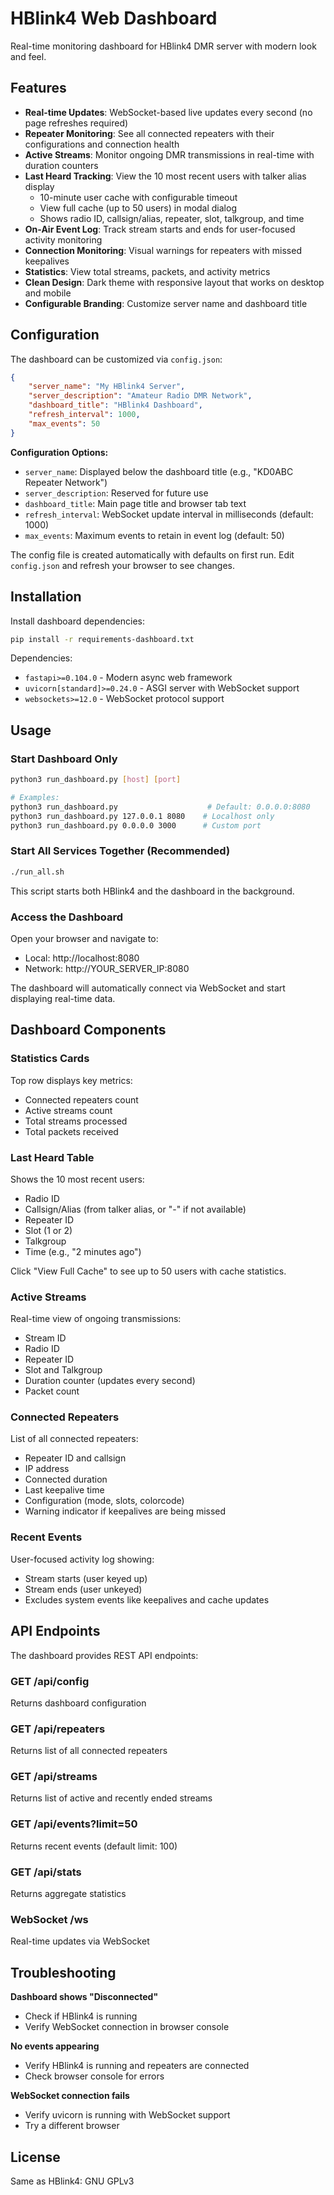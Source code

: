# HBlink4 Web Dashboard

Real-time monitoring dashboard for HBlink4 DMR server with modern look and feel.

## Features

- **Real-time Updates**: WebSocket-based live updates every second (no page refreshes required)
- **Repeater Monitoring**: See all connected repeaters with their configurations and connection health
- **Active Streams**: Monitor ongoing DMR transmissions in real-time with duration counters
- **Last Heard Tracking**: View the 10 most recent users with talker alias display
  - 10-minute user cache with configurable timeout
  - View full cache (up to 50 users) in modal dialog
  - Shows radio ID, callsign/alias, repeater, slot, talkgroup, and time
- **On-Air Event Log**: Track stream starts and ends for user-focused activity monitoring
- **Connection Monitoring**: Visual warnings for repeaters with missed keepalives
- **Statistics**: View total streams, packets, and activity metrics
- **Clean Design**: Dark theme with responsive layout that works on desktop and mobile
- **Configurable Branding**: Customize server name and dashboard title

## Configuration

The dashboard can be customized via `config.json`:

```json
{
    "server_name": "My HBlink4 Server",
    "server_description": "Amateur Radio DMR Network",
    "dashboard_title": "HBlink4 Dashboard",
    "refresh_interval": 1000,
    "max_events": 50
}
```

**Configuration Options:**
- `server_name`: Displayed below the dashboard title (e.g., "KD0ABC Repeater Network")
- `server_description`: Reserved for future use
- `dashboard_title`: Main page title and browser tab text
- `refresh_interval`: WebSocket update interval in milliseconds (default: 1000)
- `max_events`: Maximum events to retain in event log (default: 50)

The config file is created automatically with defaults on first run. Edit `config.json` and refresh your browser to see changes.

## Installation

Install dashboard dependencies:
```bash
pip install -r requirements-dashboard.txt
```

Dependencies:
- `fastapi>=0.104.0` - Modern async web framework
- `uvicorn[standard]>=0.24.0` - ASGI server with WebSocket support
- `websockets>=12.0` - WebSocket protocol support

## Usage

### Start Dashboard Only
```bash
python3 run_dashboard.py [host] [port]

# Examples:
python3 run_dashboard.py                    # Default: 0.0.0.0:8080
python3 run_dashboard.py 127.0.0.1 8080    # Localhost only
python3 run_dashboard.py 0.0.0.0 3000      # Custom port
```

### Start All Services Together (Recommended)
```bash
./run_all.sh
```

This script starts both HBlink4 and the dashboard in the background.

### Access the Dashboard
Open your browser and navigate to:
- Local: http://localhost:8080
- Network: http://YOUR_SERVER_IP:8080

The dashboard will automatically connect via WebSocket and start displaying real-time data.

## Dashboard Components

### Statistics Cards
Top row displays key metrics:
- Connected repeaters count
- Active streams count
- Total streams processed
- Total packets received

### Last Heard Table
Shows the 10 most recent users:
- Radio ID
- Callsign/Alias (from talker alias, or "-" if not available)
- Repeater ID
- Slot (1 or 2)
- Talkgroup
- Time (e.g., "2 minutes ago")

Click "View Full Cache" to see up to 50 users with cache statistics.

### Active Streams
Real-time view of ongoing transmissions:
- Stream ID
- Radio ID
- Repeater ID
- Slot and Talkgroup
- Duration counter (updates every second)
- Packet count

### Connected Repeaters
List of all connected repeaters:
- Repeater ID and callsign
- IP address
- Connected duration
- Last keepalive time
- Configuration (mode, slots, colorcode)
- Warning indicator if keepalives are being missed

### Recent Events
User-focused activity log showing:
- Stream starts (user keyed up)
- Stream ends (user unkeyed)
- Excludes system events like keepalives and cache updates


## API Endpoints

The dashboard provides REST API endpoints:

### GET /api/config
Returns dashboard configuration

### GET /api/repeaters
Returns list of all connected repeaters

### GET /api/streams
Returns list of active and recently ended streams

### GET /api/events?limit=50
Returns recent events (default limit: 100)

### GET /api/stats
Returns aggregate statistics

### WebSocket /ws
Real-time updates via WebSocket

## Troubleshooting

**Dashboard shows "Disconnected"**
- Check if HBlink4 is running
- Verify WebSocket connection in browser console

**No events appearing**
- Verify HBlink4 is running and repeaters are connected
- Check browser console for errors

**WebSocket connection fails**
- Verify uvicorn is running with WebSocket support
- Try a different browser

## License

Same as HBlink4: GNU GPLv3
